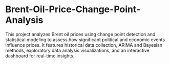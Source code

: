 # Brent-Oil-Price-Change-Point-Analysis
This project analyzes Brent oil prices using change point detection and statistical modeling to assess how significant political and economic events influence prices. It features historical data collection, ARIMA and Bayesian methods, exploratory data analysis visualizations, and an interactive dashboard for real-time insights.
